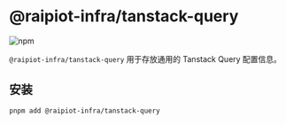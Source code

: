# @raipiot-infra/tanstack-query

![npm](https://img.shields.io/npm/v/@raipiot-infra/tanstack-query?logo=npm&label=tanstack-query&registry_uri=http%3A%2F%2Fnpm-registry.raipiot.com%3A4873)

`@raipiot-infra/tanstack-query` 用于存放通用的 Tanstack Query 配置信息。

## 安装

```bash
pnpm add @raipiot-infra/tanstack-query
```
